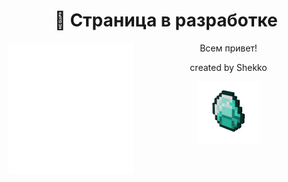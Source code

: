 <div align="center">
<h1 align="center">🔧 Страница в разработке</h1>

<img align="left" width="200" src="assets/warden-uppear.gif" alt="gif" />
<p align="center">Всем привет!</p>

<p color="red">created by Shekko</p>
<img align="center" width="100" src="assets/diamond.gif" alt="gif_diamond">
</div>

